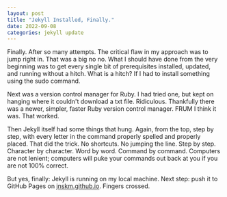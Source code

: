 ```yaml
---
layout: post
title: "Jekyll Installed, Finally."
date: 2022-09-08
categories: jekyll update
---
```

Finally. After so many attempts. The critical flaw in my approach was to jump right in. That was a big no no. What I should have done from the very beginning was to get every single bit of prerequisites installed, updated, and running without a hitch. What is a hitch? If I had to install something using the sudo command.

Next was a version control manager for Ruby. I had tried one, but kept on hanging where it couldn't download a txt file. Ridiculous. Thankfully there was a newer, simpler, faster Ruby version control manager. FRUM I think it was. That worked.

Then Jekyll itself had some things that hung. Again, from the top, step by step, with every letter in the command properly spelled and properly placed. That did the trick. No shortcuts. No jumping the line. Step by step. Character by character. Word by word. Command by command. Computers are not lenient; computers will puke your commands out back at you if you are not 100% correct.

But yes, finally: Jekyll is running on my local machine. Next step: push it to GitHub Pages on [jnskm.github.io][jnskm.github.io]. Fingers crossed.

[jnskm.github.io]: https://jnskm.github.io